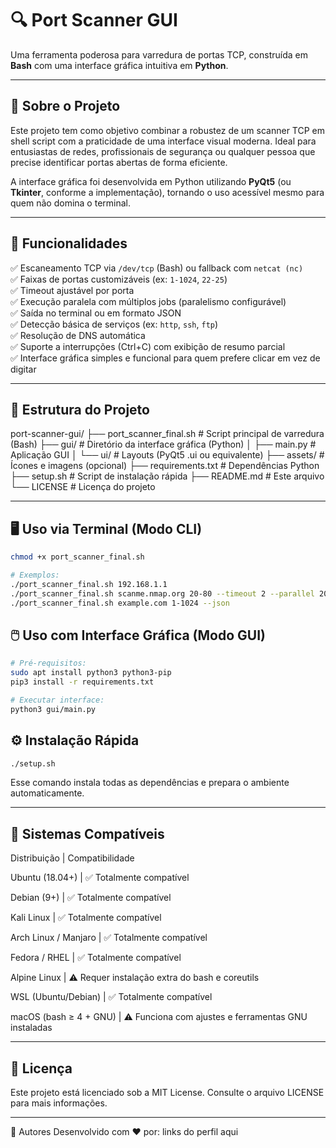 # 🔍 Port Scanner GUI

Uma ferramenta poderosa para varredura de portas TCP, construída em **Bash** com uma interface gráfica intuitiva em **Python**.

---

## 🧠 Sobre o Projeto

Este projeto tem como objetivo combinar a robustez de um scanner TCP em shell script com a praticidade de uma interface visual moderna. Ideal para entusiastas de redes, profissionais de segurança ou qualquer pessoa que precise identificar portas abertas de forma eficiente.

A interface gráfica foi desenvolvida em Python utilizando **PyQt5** (ou **Tkinter**, conforme a implementação), tornando o uso acessível mesmo para quem não domina o terminal.

---

## 🚀 Funcionalidades

✅ Escaneamento TCP via `/dev/tcp` (Bash) ou fallback com `netcat (nc)`  
✅ Faixas de portas customizáveis (ex: `1-1024`, `22-25`)  
✅ Timeout ajustável por porta  
✅ Execução paralela com múltiplos jobs (paralelismo configurável)  
✅ Saída no terminal ou em formato JSON  
✅ Detecção básica de serviços (ex: `http`, `ssh`, `ftp`)  
✅ Resolução de DNS automática  
✅ Suporte a interrupções (Ctrl+C) com exibição de resumo parcial  
✅ Interface gráfica simples e funcional para quem prefere clicar em vez de digitar

---

## 📁 Estrutura do Projeto

port-scanner-gui/
├── port_scanner_final.sh # Script principal de varredura (Bash)
├── gui/ # Diretório da interface gráfica (Python)
│ ├── main.py # Aplicação GUI
│ └── ui/ # Layouts (PyQt5 .ui ou equivalente)
├── assets/ # Ícones e imagens (opcional)
├── requirements.txt # Dependências Python
├── setup.sh # Script de instalação rápida
├── README.md # Este arquivo
└── LICENSE # Licença do projeto

---

## 🖥️ Uso via Terminal (Modo CLI)

```bash
chmod +x port_scanner_final.sh

# Exemplos:
./port_scanner_final.sh 192.168.1.1
./port_scanner_final.sh scanme.nmap.org 20-80 --timeout 2 --parallel 20
./port_scanner_final.sh example.com 1-1024 --json

````
## 🖱️ Uso com Interface Gráfica (Modo GUI)

````bash
# Pré-requisitos:
sudo apt install python3 python3-pip
pip3 install -r requirements.txt

# Executar interface:
python3 gui/main.py
````

## ⚙️ Instalação Rápida

````bash
./setup.sh

````

Esse comando instala todas as dependências e prepara o ambiente automaticamente.

---

## 🐧 Sistemas Compatíveis

Distribuição | Compatibilidade

Ubuntu (18.04+) | ✅ Totalmente compatível

Debian (9+) | ✅ Totalmente compatível

Kali Linux | ✅ Totalmente compatível

Arch Linux / Manjaro | ✅ Totalmente compatível

Fedora / RHEL | ✅ Totalmente compatível

Alpine Linux | ⚠️ Requer instalação extra do bash e coreutils

WSL (Ubuntu/Debian) | ✅ Totalmente compatível

macOS (bash ≥ 4 + GNU) | ⚠️ Funciona com ajustes e ferramentas GNU instaladas

---

## 📜 Licença
Este projeto está licenciado sob a MIT License. Consulte o arquivo LICENSE para mais informações.

---

👥 Autores
Desenvolvido com ❤️ por:
links do perfil aqui
